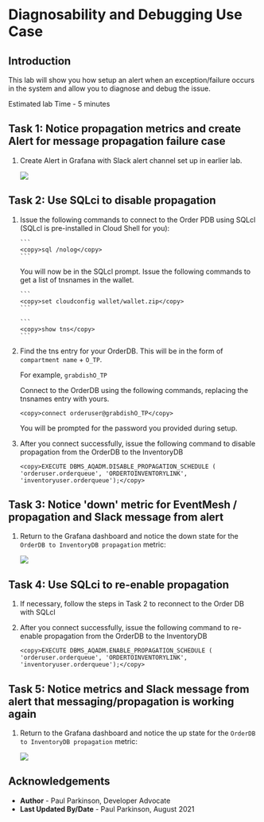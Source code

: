 # Diagnosability and Debugging Use Case

## Introduction

This lab will show you how setup an alert when an exception/failure occurs in the system and allow you to diagnose and debug the issue.

Estimated lab Time - 5 minutes

  
## Task 1: Notice propagation metrics and create Alert for message propagation failure case

1. Create Alert in Grafana with Slack alert channel set up in earlier lab.

     ![](images/grafana-loadbalancer-externalip.png " ")

## Task 2: Use SQLci to disable propagation

1. Issue the following commands to connect to the Order PDB using SQLcl (SQLcl is pre-installed in Cloud Shell for you):

       ```
       <copy>sql /nolog</copy>
       ```

      You will now be in the SQLcl prompt. Issue the following commands to get a list of tnsnames in the wallet.
       
       ```
       <copy>set cloudconfig wallet/wallet.zip</copy>
       ```

       ```
       <copy>show tns</copy>
       ```
       
2.   Find the tns entry for your OrderDB. This will be in the form of `compartment name` + `O_TP`. 
      
      For example, `grabdishO_TP`
       
      Connect to the OrderDB using the following commands, replacing the tnsnames entry with yours.

       ```
       <copy>connect orderuser@grabdishO_TP</copy>
       ```
     You will be prompted for the password you provided during setup.
     
3.    After you connect successfully, issue the following command to disable propagation from the OrderDB to the InventoryDB

       ```
       <copy>EXECUTE DBMS_AQADM.DISABLE_PROPAGATION_SCHEDULE ( 'orderuser.orderqueue', 'ORDERTOINVENTORYLINK', 'inventoryuser.orderqueue');</copy>
       ```

## Task 3: Notice 'down' metric for EventMesh / propagation and Slack message from alert

1. Return to the Grafana dashboard and notice the down state for the `OrderDB to InventoryDB propagation` metric:

     ![](images/grafana-loadbalancer-externalip.png " ")


## Task 4: Use SQLci to re-enable propagation


1.  If necessary, follow the steps in Task 2 to reconnect to the Order DB with SQLcl
     
2.    After you connect successfully, issue the following command to re-enable propagation from the OrderDB to the InventoryDB

       ```
       <copy>EXECUTE DBMS_AQADM.ENABLE_PROPAGATION_SCHEDULE ( 'orderuser.orderqueue', 'ORDERTOINVENTORYLINK', 'inventoryuser.orderqueue');</copy>
       ```


## Task 5: Notice metrics and Slack message from alert that messaging/propagation is working again

1. Return to the Grafana dashboard and notice the up state for the `OrderDB to InventoryDB propagation` metric:

     ![](images/grafana-loadbalancer-externalip.png " ")

   

## Acknowledgements
* **Author** - Paul Parkinson, Developer Advocate
* **Last Updated By/Date** - Paul Parkinson, August 2021
